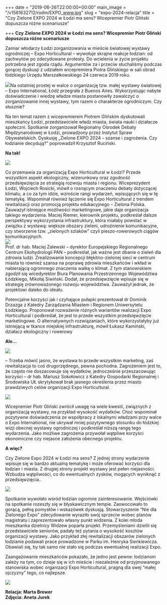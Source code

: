 +++
date = "2019-06-26T22:00:00+00:00"
main_image = "/v1561632712/rodm/EXPO_www.jpg"
slug = "expo-2024-relacja"
title = "Czy Zielone EXPO 2024 w Łodzi ma sens? Wicepremier Piotr Gliński dopuszcza różne scenariusze"

+++
**Czy Zielone EXPO 2024 w Łodzi ma sens? Wicepremier Piotr Gliński dopuszcza różne scenariusze**

Zamiar włodarzy Łodzi zorganizowania w mieście światowej wystawy ogrodniczej – Expo Horticultural – wywołuje skrajne reakcje łodzian: od zachwytów po zdecydowane protesty. Do wcielenia w życie projektu potrzebna jest zgoda rządu. Argumentów za i przeciw słuchaliśmy podczas gorącej dyskusji z udziałem wicepremiera Piotra Glińskiego w sali obrad łódzkiego Urzędu Marszałkowskiego 24 czerwca 2019 roku.

![](https://res.cloudinary.com/inspro/image/upload/v1561633182/rodm/DSC_4489.jpg)Na ostatniej prostej w walce o organizację tzw. małej wystawy światowej – Expo International, Łódź przegrała z Buenos Aires. Wykorzystując nabyte doświadczenie i wiedzę władze miasta postanowiły zawalczyć o zorganizowanie innej wystawy, tym razem o charakterze ogrodniczym. Czy słusznie?

Na ten temat razem z wicepremierem Piotrem Glińskim dyskutowali mieszkańcy Łodzi, przedstawiciele władz miasta, świata nauki i działacze społeczni. Spotkanie zorganizował Regionalny Ośrodek Debaty Międzynarodowej w Łodzi, prowadzony przez Instytut Spraw Obywatelskich. Dyskusję „Zielone EXPO 2024 – szanse i zagrożenia. Czy łodzianie decydują?” poprowadził Krzysztof Ruciński.

**Na tak!**

![](https://res.cloudinary.com/inspro/image/upload/v1561633286/rodm/DSC_4510.jpg)

Co przemawia za organizacją Expo Horticultural w Łodzi? Przede wszystkim aspekt ekologiczny, wizerunkowy oraz zgodność przedsięwzięcia ze strategią rozwoju miasta i regionu. Wiceprezydent Łodzi, Wojciech Rosicki, mówił o rosnącym znaczeniu debaty dotyczącej klimatu, a co za tym idzie, wzroście rangi wydarzeń, wpisujących się w tę tematykę. Wspominał również łączenie się Expo Horticultural z trendem rewitalizacji oraz promocją projektu edukacyjnego – Zielona Polska. Zauważył istniejące możliwości marketingowe, jakie daje organizacja takiego wydarzenia. Maciej Riemer, kierownik projektu, podkreślał dalsze perspektywy wykorzystania infrastruktury, która miałaby powstać w związku z wystawą: większe obszary zieleni, udrożnienie komunikacyjne, czy stworzenie tzw. „zielonych szlaków” czyli pieszo-rowerowych ciągów komunikacyjnych.  
![](https://res.cloudinary.com/inspro/image/upload/v1561633313/rodm/DSC_4590.jpg)  
Prof. dr hab. Maciej Zalewski – dyrektor Europejskiego Regionalnego Centrum Ekohydrologii PAN – podkreślał, jak ważne jest dbanie o zieleń dla zdrowia ludzi. Zrealizowanie koncepcji błękitno-zielonej sieci w centrum miasta to również szansa na poprawę zdrowia mieszkańców i wkład w nabierającą ogromnego znaczenia walkę o klimat. Z tym stanowiskiem zgodził się wicedyrektor Biura Planowania Przestrzennego Województwa Łódzkiego, Mikołaj Siwiński. Dodał, że przedsięwzięcie wpisuje się w strategię zrównoważonego rozwoju województwa. Zauważył jednak, że projektowi daleko do ideału.

Potencjalne korzyści jak i czyhające pułapki prezentował dr Dominik Drzazga z Katedry Zarządzania Miastem i Regionem Uniwersytetu Łódzkiego. Proponował rozważenie różnych wariantów realizacji Expo Horticultural i podkreślał, że jest to przede wszystkim przedsięwzięcie marketingowe. O alternatywnych rozwiązaniach, które wykorzystałyby już istniejącą w tkance miejskiej infrastrukturę, mówił Łukasz Kamiński, działacz ekologiczny i rowerowy

**Ale...**

![](https://res.cloudinary.com/inspro/image/upload/v1561633347/rodm/DSC_4572.jpg)

– Trzeba mówić jasno, że wystawa to przede wszystkim marketing, zaś rewitalizacja to coś drugorzędnego, pewna pochodna. Zagrożeniem jest to, że często nie doszacowuje się wydatków, jednocześnie przeszacowując korzyści – dr hab. Mariusz Sokołowicz z Katedry Gospodarki Regionalnej i Środowiska UŁ skrytykował brak jasnego określenia przez miasto prawdziwych celów organizacji Expo Horticultural.

![](https://res.cloudinary.com/inspro/image/upload/v1561633395/rodm/DSC_4529.jpg)

Wicepremier Piotr Gliński zwrócił uwagę na wiele kwestii, związnych z organizacją wystawy, na przykład wysokość wydatków. Choć wspominał pozytywne doświadczenia ze współpracy z lokalnymi władzami przy walce o Expo International, nie ukrywał mniej pozytywnego stosunku do łódzkiej wizji obecnej wystawy ogrodniczej i podkreślał niższą rangę tego wydarzenia. Jako możliwe zagrożenia przywołał wątpliwe korzyści ekonomiczne czy niejasne założenia obecnego projektu.

**A więc?**

Czy Zielone Expo 2024 w Łodzi ma sens? Z jednej strony wydarzenie wpisuje się w bardzo aktualną tematykę i może oferować korzyści dla łodzian i miasta. Z drugiej strony projekt wystawy jest pełen niejasności. Wzbudza wątpliwości, co do ewentualnych zysków, mogących wyniknąć z przedsięwzięcia..

![](https://res.cloudinary.com/inspro/image/upload/v1561633415/rodm/DSC_4472.jpg)

Spotkanie wywołało wśród łodzian ogromne zainteresowanie. Wejściówki na spotkanie rozeszły się w błyskawicznym tempie. Zaowocowało to gorącą, pełną pomysłów i wskazówek dyskusją. Stowarzyszenie “Nie dla Zielonego Expo” zdecydowanie wyraziło swój sprzeciw wobec planów magistratu i zaprezentowało własny punkt widzenia. Z kolei młoda mieszkanka dzielnicy Widzew poparła projekt. Przemyśleniami dzielili się przedstawiciele seniorów, padały też pytania o wysokość kosztów organizacji wystawy. Jako przykład złej rewitalizacji obszarów zielonych łodzianie podawali prace prowadzone w Parku im. Henryka Sienkiewicza. Obawiali się, by tak samo nie stało się podczas ewentualnej realizacji Expo.

Zaangażowanie mieszkańców pokazało, że jedno jest pewne: łodzianom zależy na tym, co dzieje się w ich mieście i niezależnie od przyjmowanego stanowiska wobec organizacji Expo Horticultural, pragną dla swej “małej ojczyzny” tego, co najlepsze.

![](https://res.cloudinary.com/inspro/image/upload/v1561633487/rodm/DSC_4510-1.jpg)

**Relacja: Marta Brewer  
Zdjęcia: Aneta Jurek**